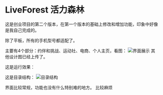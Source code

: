 # LiveForest 活力森林

这是创业项目的第二个版本，在第一个版本的基础上修改和增加功能，印象中好像是我自己完成的。

除了平板，所有的手机型号都适配了。

主要有4个部分：约伴和挑战、运动社、电商、个人主页，看图：
![界面展示](https://github.com/YuChao529258668/resource-for-readme.md/blob/master/LiveForest-iOS-V2/界面展示.png)
其他设计图已经上传了。

这是运行效果：


这是目录结构：
![目录结构](https://github.com/YuChao529258668/resource-for-readme.md/blob/master/LiveForest-iOS-V2/项目结构.png)

界面比较常规，功能也没有什么特别难的地方。
比较麻烦
